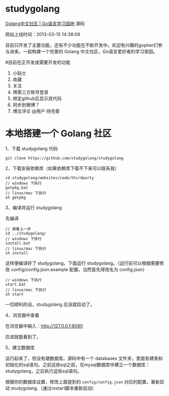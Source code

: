 studygolang
===========
[Golang中文社区 | Go语言学习园地](http://studygolang.com "Golang中文社区 | Go语言学习园地") 源码

网站上线时间：2013-03-15 14:38:09

目前只开发了主要功能，还有不少功能在不断开发中。欢迎有兴趣的gopher们参与进来，一起构建一个完善的 Golang 中文社区，Go语言爱好者的学习家园。

#目前在正开发或需要开发的功能
1. 小贴士
2. 收藏
3. 关注
4. 用第三方账号登录
5. 绑定github后显示其代码
6. 同步到微博？
7. 博文评论 @用户 待完善

# 本地搭建一个 Golang 社区 #

1、下载 studygolang 代码
	
	git clone https://github.com/studygolang/studygolang

2、下载安装依赖库（如果依赖库下载不下来可以联系我）

	cd studygolang/websites/code/thirdparty
	// windows 下执行
	getpkg.bat
	// linux/mac 下执行
	sh getpkg

3、编译并运行 studygolang

先编译

	// 接着上一步
	cd ../studygolang/
	// windows 下执行
	install.bat
	// linux/mac 下执行
	sh install
	
这样便编译好了 studygolang，下面运行 studygolang。（运行前可以根据需要修改 config/config.json.example 配置，当然首先得改名为 config.json）

	// windows 下执行
	start.bat
	// linux/mac 下执行
	sh start

一切顺利的话，studygolang 应该就启动了。

4、浏览器中查看

在浏览器中输入：http://127.0.0.1:8080

应该就能看到了。

5、建立数据库

运行起来了，但没有建数据库。源码中有一个 databases 文件夹，里面有建表和初始化的sql语句。之前这些sql之前，在mysql数据库中建立一个数据库：studygolang，之后执行这些sql语句。

根据你的数据库设置，修改上面提到的 `config/config.json` 对应的配置，重新启动 studygolang.（通过restart脚本重新启动）
